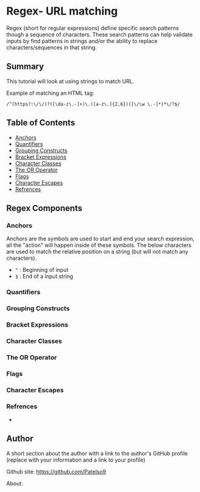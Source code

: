 # Regex- URL matching

Regex (short for regular expressions) define specific search patterns though a sequence of characters. These search patterns can help validate inputs by find patterns in strings and/or the ability to replace characters/sequences in that string.

## Summary

This tutorial will look at using strings to match URL. 

Example of matching an HTML tag:
```
/^(https?:\/\/)?([\da-z\.-]+)\.([a-z\.]{2,6})([\/\w \.-]*)*\/?$/
```

## Table of Contents

- [Anchors](#anchors)
- [Quantifiers](#quantifiers)
- [Grouping Constructs](#grouping-constructs)
- [Bracket Expressions](#bracket-expressions)
- [Character Classes](#character-classes)
- [The OR Operator](#the-or-operator)
- [Flags](#flags)
- [Character Escapes](#character-escapes)
- [Refrences](#refrences)

## Regex Components

### Anchors
Anchors are the symbols are used to start and end your search expression, all the "action" will happen inside of these symbols. The below characters are used to match the relative position on a string (but will not match any characters). 
 * `^` : Beginning of input
 * `$` : End of a input string 

### Quantifiers



### Grouping Constructs

### Bracket Expressions

### Character Classes

### The OR Operator

### Flags

### Character Escapes

### Refrences
* 

## Author

A short section about the author with a link to the author's GitHub profile (replace with your information and a link to your profile)

Github site: https://github.com/Patelso9

About: 
